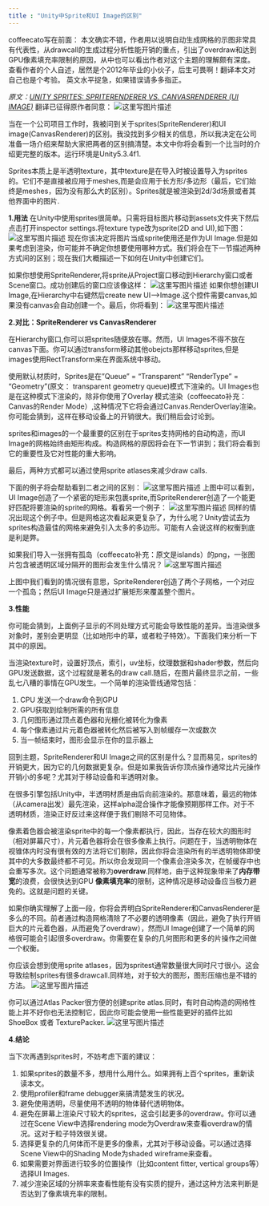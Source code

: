 ```yaml
---
title : "Unity中Sprite和UI Image的区别"
---
```


coffeecato写在前面：
本文确实不错，作者用以说明自动生成网格的示图非常具有代表性，从drawcall的生成过程分析性能开销的重点，引出了overdraw和达到GPU像素填充率限制的原因，从中也可以看出作者对这个主题的理解颇有深度。查看作者的个人自述，居然是个2012年毕业的小伙子，后生可畏啊！翻译本文对自己也是个考验。
英文水平捉急，如果错误请多多指正。

*原文：[UNITY SPRITES: SPRITERENDERER VS. CANVASRENDERER (UI IMAGE)](https://rubentorresbonet.wordpress.com/2016/05/26/unity-sprites-spriterenderer-vs-canvasrenderer-ui-image/)*
翻译已征得原作者同意：
![这里写图片描述](../../assets/images/2020-11-12-sprite-image-diff/20171116103038856)

当在一个公司项目工作时，我被问到关于sprites(SpriteRenderer)和UI image(CanvasRenderer)的区别。我没找到多少相关的信息，所以我决定在公司准备一场介绍来帮助大家把两者的区别搞清楚。本文中你将会看到一个比当时的介绍更完整的版本。运行环境是Unity5.3.4f1.

Sprites本质上是半透明texture，其中texture是在导入时被设置导入为sprites的。它们不是直接被应用于meshes,而是会应用于长方形/多边形（最后，它们始终是meshes，因为没有那么大的区别）。Sprites就是被渲染到2d/3d场景或者其他界面中的图片.

**1.用法**
在Unity中使用sprites很简单。只需将目标图片移动到assets文件夹下然后点击打开inspector settings.将texture type改为sprite(2D and UI),如下图：
![这里写图片描述](../../assets/images/2020-11-12-sprite-image-diff/20171114233841299)
现在你该决定将图片当成sprite使用还是作为UI Image.但是如果考虑到渲染，你可能并不确定你想要使用哪种方式。我们将会在下一节描述两种方式间的区别；现在我们大概描述一下如何在Unity中创建它们。

如果你想使用SpriteRenderer,将sprite从Project窗口移动到Hierarchy窗口或者Scene窗口。成功创建后的窗口应该像这样：
![这里写图片描述](../../assets/images/2020-11-12-sprite-image-diff/20171114233856654)
如果你想创建UI Image,在Hierarchy中右键然后create new UI–>Image.这个控件需要canvas,如果没有canvas会自动创建一个。最后，你将看到：
![这里写图片描述](../../assets/images/2020-11-12-sprite-image-diff/20171114233911906)

**2.对比：SpriteRenderer vs CanvasRenderer**

在Hierarchy窗口,你可以把sprites随便放在哪。然而，UI Images不得不放在canvas下面。你可以通过transform移动其他obejcts那样移动sprites,但是images使用RectTransform来在界面系统中移动。

使用默认材质时，Sprites是在”Queue” = “Transparent” “RenderType” = “Geometry”(原文： transparent geometry queue)模式下渲染的。UI Images也是在这种模式下渲染的，除非你使用了Overlay 模式渲染（coffeecato补充：Canvas的Render Mode）,这种情况下它将会通过Canvas.RenderOverlay渲染。你可能会猜到，这样在移动设备上的开销很大。我们稍后会讨论到。

sprites和images的一个最重要的区别在于sprites支持网格的自动构造，而UI Image的网格始终由矩形构成。构造网格的原因将会在下一节讲到；我们将会看到它的重要性及它对性能的重大影响。

最后，两种方式都可以通过使用sprite atlases来减少draw calls.

下面的例子将会帮助看到二者之间的区别：
![这里写图片描述](../../assets/images/2020-11-12-sprite-image-diff/20171114233924452)
上图中可以看到，UI Image创造了一个紧密的矩形来包裹sprite,而SpriteRenderer创造了一个能更好匹配将要渲染的sprite的网格。看看另一个例子：
![这里写图片描述](../../assets/images/2020-11-12-sprite-image-diff/20171114233938619)
同样的情况出现这个例子中。但是网格这次看起来更复杂了，为什么呢？Unity尝试去为sprites构造最佳的网格来避免引入太多的多边形。可能有人会说这样的权衡到底是利是弊。

如果我们导入一张拥有孤岛（coffeecato补充：原文是islands）的png，一张图片包含被透明区域分隔开的图形会发生什么情况？
![这里写图片描述](../../assets/images/2020-11-12-sprite-image-diff/20171114233951951)

上图中我们看到的情况很有意思，SpriteRenderer创造了两个子网格，一个对应一个孤岛；然后UI Image只是通过扩展矩形来覆盖整个图片。

**3.性能**

你可能会猜到，上面例子显示的不同处理方式可能会导致性能的差异。当渲染很多对象时，差别会更明显（比如地形中的草，或者粒子特效）。下面我们来分析一下其中的原因。

当渲染texture时，设置好顶点，索引，uv坐标，纹理数据和shader参数，然后向GPU发送数据，这个过程就是著名的draw call.随后，在图片最终显示之前，一些乱七八糟的事情在GPU发生。一个简单的渲染管线通常包括：
1. CPU 发送一个draw命令到GPU
2. GPU获取到绘制所需的所有信息
3. 几何图形通过顶点着色器和光栅化被转化为像素
4. 每个像素通过片元着色器被转化然后被写入到帧缓存一次或数次
5. 当一帧结束时，图形会显示在你的显示器上

回到主题，SpriteRenderer和UI Image之间的区别是什么？显而易见，sprites的开销更大，因为它的几何数据更复杂。但是如果我告诉你顶点操作通常比片元操作开销小的多呢？尤其对于移动设备和半透明对象。

在很多引擎包括Unity中，半透明材质是由后向前渲染的。那意味着，最远的物体（从camera出发）最先渲染，这样alpha混合操作才能像预期那样工作。对于不透明材质，渲染正好反过来这样便于我们剔除不可见物体。

像素着色器会被渲染sprite中的每一个像素都执行，因此，当存在较大的图形时（相对屏幕尺寸），片元着色器将会在很多像素上执行。问题在于，当透明物体在视锥体内时没有很有效的方法将它们剔除，因此你将会渲染所有的半透明物体即使其中的大多数最终都不可见。所以你会发现同一个像素会渲染多次，在帧缓存中也会重写多次。这个问题通常被称为**overdraw**.同样地，由于这种现象带来了**内存带宽**的浪费，会很快达到GPU **像素填充率**的限制，这种情况是移动设备应当极力避免的。这就是问题的关键。

如果你确实理解了上面一段，你将会弄明白SpriteRenderer和CanvasRenderer是多么的不同。前者通过构造网格清除了不必要的透明像素（因此，避免了执行开销巨大的片元着色器，从而避免了overdraw），然而UI Image创建了一个简单的网格很可能会引起很多overdraw。你需要在复杂的几何图形和更多的片操作之间做一个权衡。

你应该会想到使用sprite atlases，因为spritest通常数量很大同时尺寸很小。这会导致绘制sprites有很多drawcall.同样地，对于较大的图形，图形压缩也是不错的方法。
![这里写图片描述](../../assets/images/2020-11-12-sprite-image-diff/20171114234009365)

你可以通过Atlas Packer很方便的创建sprite atlas.同时，有时自动构造的网格性能上并不好你也无法控制它，因此你可能会使用一些性能更好的插件比如ShoeBox 或者 TexturePacker.
![这里写图片描述](../../assets/images/2020-11-12-sprite-image-diff/20171114234059641)

**4.结论**

当下次再遇到sprites时，不妨考虑下面的建议：
1. 如果sprites的数量不多，想用什么用什么。如果拥有上百个sprites，重新读读本文。
2. 使用profiler和frame debugger来搞清楚发生的状况。
3. 避免使用透明，尽量使用不透明的物体替代透明物体。
4. 避免在屏幕上渲染尺寸较大的sprites，这会引起更多的overdraw。你可以通过在Scene View中选择rendering mode为Overdraw来查看overdraw的情况。这对于粒子特效很关键。
5. 选择更复杂的几何体而不是更多的像素，尤其对于移动设备。可以通过选择Scene View中的Shading Mode为shaded wireframe来查看。
6. 如果需要对界面进行较多的位置操作（比如content fitter, vertical groups等）选择UI Images.
7. 减少渲染区域的分辨率来查看性能有没有实质的提升，通过这种方法来判断是否达到了像素填充率的限制。







